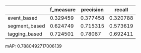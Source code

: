 |               |   f_measure |   precision |   recall |
|---------------|-------------|-------------|----------|
| event_based   |    0.329459 |    0.377458 | 0.320788 |
| segment_based |    0.624749 |    0.715315 | 0.573619 |
| tagging_based |    0.724501 |    0.78087  | 0.692411 |
mAP: 0.7880492717006139
